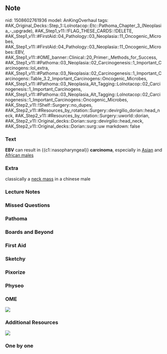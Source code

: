 ## Note
nid: 1508602761936
model: AnKingOverhaul
tags: #AK_Original_Decks::Step_1::Lolnotacop::Etc::Pathoma_Chapter_3_(Neoplasia_-_upgrade), #AK_Step1_v11::!FLAG_THESE_CARDS::!DELETE, #AK_Step1_v11::#FirstAid::04_Pathology::03_Neoplasia::11_Oncogenic_Microbes, #AK_Step1_v11::#FirstAid::04_Pathology::03_Neoplasia::11_Oncogenic_Microbes::EBV, #AK_Step1_v11::#OME_banner::Clinical::20_Primer:_Methods_for_Success, #AK_Step1_v11::#Pathoma::03_Neoplasia::02_Carcinogenesis::1_Important_Carcinogens::lol_extra, #AK_Step1_v11::#Pathoma::03_Neoplasia::02_Carcinogenesis::1_Important_Carcinogens::Table_3.2_Important_Carcinogens::Oncogenic_Microbes, #AK_Step1_v11::#Pathoma::03_Neoplasia_Alt_Tagging::Lolnotacop::02_Carcinogenesis::1_Important_Carcinogens, #AK_Step1_v11::#Pathoma::03_Neoplasia_Alt_Tagging::Lolnotacop::02_Carcinogenesis::1_Important_Carcinogens::Oncogenic_Microbes, #AK_Step2_v11::!Shelf::Surgery::no_dupes, #AK_Step2_v11::#Resources_by_rotation::Surgery::devirgilio_dorian::head_neck, #AK_Step2_v11::#Resources_by_rotation::Surgery::uworld::dorian, #AK_Step2_v11::Original_decks::Dorian::surg::devirgilio::head_neck, #AK_Step2_v11::Original_decks::Dorian::surg::uw
markdown: false

### Text
<b>EBV</b> can result in {{c1::nasopharyngeal}} <b>carcinoma</b>,
especially in <u>Asian</u> and <u>African males</u>

### Extra
classically a <u>neck mass</u> in a chinese male

### Lecture Notes


### Missed Questions


### Pathoma


### Boards and Beyond


### First Aid


### Sketchy


### Pixorize


### Physeo


### OME
<div class="ome-widget">
  <a href="https://onlinemeded.org/spa/surgery?ref=anki"><img src=
  "_OME_AnkiFlashcards_Topic_3.png"></a>
</div>

### Additional Resources
<div>
  <div style="display: inline !important;">
    <i><img src="paste-1625902819573763.jpg" class="resizer"></i>
  </div>
</div>

### One by one

